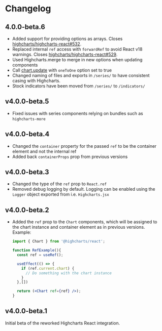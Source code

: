 # Changelog

## 4.0.0-beta.6

* Added support for providing options as arrays. Closes [highcharts/highcharts-react#532](https://github.com/highcharts/highcharts-react/issues/532).
* Replaced internal `ref` access with `forwardRef` to avoid React v18 warnings. Closes [highcharts/highcharts-react#529](https://github.com/highcharts/highcharts-react/issues/529).
* Used Highcharts.merge to merge in new options when updating components
* Call [chart.update](https://api.highcharts.com/class-reference/Highcharts.Chart#update) with `oneToOne` option set to true
* Changed naming of files and exports in `/series/` to have consistent casing with Highcharts.
* Stock indicators have been moved from `/series/` to `/indicators/`

## v4.0.0-beta.5

* Fixed issues with series components relying on bundles such as `highcharts-more`

## v4.0.0-beta.4

* Changed the `container` property for the passed `ref` to be the container element and not the internal ref
* Added back `containerProps` prop from previous versions

## v4.0.0-beta.3
* Changed the type of the `ref` prop to `React.ref`
* Removed debug logging by default. Logging can be enabled using the `Logger`
  object exported from i.e. `Highcharts.jsx`

## v4.0.0-beta.2
* Added the `ref` prop to the `Chart` components, which will be assigned to the
chart instance and container element as in previous versions. Example:
  ```jsx
  import { Chart } from '@highcharts/react';

  function RefExample(){
    const ref = useRef();

    useEffect(() => {
      if (ref.current.chart) {
        // Do something with the chart instance
      }
    },[])

    return (<Chart ref={ref} />);
  }
  ```

## v4.0.0-beta.1
Initial beta of the reworked Highcharts React integration.
